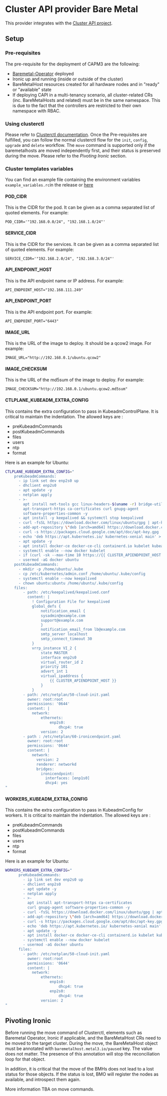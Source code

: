 # Cluster API provider Bare Metal

This provider integrates with the
[Cluster API project](https://github.com/kubernetes-sigs/cluster-api).

## Setup

### Pre-requisites

The pre-requisite for the deployment of CAPM3 are the following:

- [Baremetal-Operator](https://github.com/metal3-io/baremetal-operator) deployed
- Ironic up and running (inside or outside of the cluster)
- BareMetalHost resources created for all hardware nodes and in "ready" or
  "available" state
- If deploying CAPI in a multi-tenancy scenario, all cluster-related CRs (inc.
  BareMetalHosts and related) must be in the same namespace. This is due to the
  fact that the controllers are restricted to their own namespace with RBAC.

### Using clusterctl

Please refer to
[Clusterctl documentation](https://master.cluster-api.sigs.k8s.io/clusterctl/overview.html).
Once the Pre-requisites are fulfilled, you can follow the normal clusterctl
flow for the `init`, `config`, `upgrade` and `delete` workflow. The `move`
command is supported only if the baremetalhosts are moved independently first,
and their status is preserved during the move. Please refer to the *Pivoting
Ironic* section.

### Cluster templates variables

You can find an example file containing the environment variables
`example_variables.rc`in the release or
[here](https://github.com/metal3-io/cluster-api-provider-metal3/tree/master/examples/clusterctl-templates/example_variables.rc)

#### POD_CIDR

This is the CIDR for the pod. It can be given as a comma separated list of
quoted elements. For example:

`POD_CIDR='"192.168.0.0/24", "192.168.1.0/24"'`

#### SERVICE_CIDR

This is the CIDR for the services. It can be given as a comma separated list of
quoted elements. For example:

`SERVICE_CIDR='"192.168.2.0/24", "192.168.3.0/24"'`

#### API_ENDPOINT_HOST

This is the API endpoint name or IP address. For example:

`API_ENDPOINT_HOST="192.168.111.249"`

#### API_ENDPOINT_PORT

This is the API endpoint port. For example:

`API_ENDPOINT_PORT="6443"`

#### IMAGE_URL

This is the URL of the image to deploy. It should be a qcow2 image. For example:

`IMAGE_URL="http://192.168.0.1/ubuntu.qcow2"`

#### IMAGE_CHECKSUM

This is the URL of the md5sum of the image to deploy. For example:

`IMAGE_CHECKSUM="http://192.168.0.1/ubuntu.qcow2.md5sum"`

#### CTLPLANE_KUBEADM_EXTRA_CONFIG

This contains the extra configuration to pass in KubeadmControlPlane. It is
critical to maintain the indentation. The allowed keys are :

- preKubeadmCommands
- postKubeadmCommands
- files
- users
- ntp
- format

Here is an example for Ubuntu:

```bash
CTLPLANE_KUBEADM_EXTRA_CONFIG="
    preKubeadmCommands:
      - ip link set dev enp2s0 up
      - dhclient enp2s0
      - apt update -y
      - netplan apply
      - >-
        apt install net-tools gcc linux-headers-$(uname -r) bridge-utils
        apt-transport-https ca-certificates curl gnupg-agent
        software-properties-common -y
      - apt install -y keepalived && systemctl stop keepalived
      - curl -fsSL https://download.docker.com/linux/ubuntu/gpg | apt-key add -
      - add-apt-repository \"deb [arch=amd64] https://download.docker.com/linux/ubuntu $(lsb_release -cs) stable\"
      - curl -s https://packages.cloud.google.com/apt/doc/apt-key.gpg | apt-key add -
      - echo 'deb https://apt.kubernetes.io/ kubernetes-xenial main' > /etc/apt/sources.list.d/kubernetes.list
      - apt update -y
      - apt install docker-ce docker-ce-cli containerd.io kubelet kubeadm kubectl -y
      - systemctl enable --now docker kubelet
      - if (curl -sk --max-time 10 https://{{ CLUSTER_APIENDPOINT_HOST }}:6443/healthz); then echo \"keepalived already running\";else systemctl start keepalived; fi
      - usermod -aG docker ubuntu
    postKubeadmCommands:
      - mkdir -p /home/ubuntu/.kube
      - cp /etc/kubernetes/admin.conf /home/ubuntu/.kube/config
      - systemctl enable --now keepalived
      - chown ubuntu:ubuntu /home/ubuntu/.kube/config
    files:
        - path: /etc/keepalived/keepalived.conf
          content: |
            ! Configuration File for keepalived
            global_defs {
                notification_email {
                sysadmin@example.com
                support@example.com
                }
                notification_email_from lb@example.com
                smtp_server localhost
                smtp_connect_timeout 30
            }
            vrrp_instance VI_2 {
                state MASTER
                interface enp2s0
                virtual_router_id 2
                priority 101
                advert_int 1
                virtual_ipaddress {
                    {{ CLUSTER_APIENDPOINT_HOST }}
                }
            }
        - path: /etc/netplan/50-cloud-init.yaml
          owner: root:root
          permissions: '0644'
          content: |
            network:
                ethernets:
                    enp2s0:
                        dhcp4: true
                version: 2
        - path : /etc/netplan/60-ironicendpoint.yaml
          owner: root:root
          permissions: '0644'
          content: |
            network:
              version: 2
              renderer: networkd
              bridges:
                ironicendpoint:
                  interfaces: [enp1s0]
                  dhcp4: yes
"
```

#### WORKERS_KUBEADM_EXTRA_CONFIG

This contains the extra configuration to pass in KubeadmConfig for workers. It
is critical to maintain the indentation. The allowed keys are :

- preKubeadmCommands
- postKubeadmCommands
- files
- users
- ntp
- format

Here is an example for Ubuntu:

```bash
WORKERS_KUBEADM_EXTRA_CONFIG="
      preKubeadmCommands:
        - ip link set dev enp2s0 up
        - dhclient enp2s0
        - apt update -y
        - netplan apply
        - >-
          apt install apt-transport-https ca-certificates
          curl gnupg-agent software-properties-common -y
        - curl -fsSL https://download.docker.com/linux/ubuntu/gpg | apt-key add -
        - add-apt-repository \"deb [arch=amd64] https://download.docker.com/linux/ubuntu $(lsb_release -cs) stable\"
        - curl -s https://packages.cloud.google.com/apt/doc/apt-key.gpg | apt-key add -
        - echo 'deb https://apt.kubernetes.io/ kubernetes-xenial main' > /etc/apt/sources.list.d/kubernetes.list
        - apt update -y
        - apt install docker-ce docker-ce-cli containerd.io kubelet kubeadm kubectl -y
        - systemctl enable --now docker kubelet
        - usermod -aG docker ubuntu
      files:
        - path: /etc/netplan/50-cloud-init.yaml
          owner: root:root
          permissions: '0644'
          content: |
            network:
                ethernets:
                    enp1s0:
                        dhcp4: true
                    enp2s0:
                        dhcp4: true
                version: 2
"
```

## Pivoting Ironic

Before running the move command of Clusterctl, elements such as Baremetal
Operator, Ironic if applicable, and the BareMetalHost CRs need to be moved to
the target cluster. During the move, the BareMetalHost object must be annotated
with `baremetalhost.metal3.io/paused` key. The value does not matter. The
presence of this annotation will stop the reconciliation loop for that object.

In addition, it is critical that the move of the BMHs does not lead to a lost
status for those objects. If the status is lost, BMO will register the nodes
as available, and introspect them again.

More information TBA on move commands.
